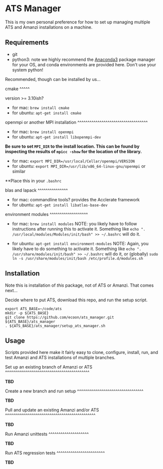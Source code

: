 ATS Manager
===========

This is my own personal preference for how to set up managing multiple
ATS and Amanzi installations on a machine.

Requirements
------------

* git
* python3: note we highly recommend the
  [Anaconda3](https://www.anaconda.com/products/individual) package
  manager for your OS, and conda environments are provided here.
  Don't use your system python!

Recommended, though can be installed by us...

cmake
^^^^^

version >= 3.10ish?

* for mac: `brew install cmake`
* for ubuntu: `apt-get install cmake`

openmpi or another MPI installation
^^^^^^^^^^^^^^^^^^^^^^^^^^^^^^^^^^^

* for mac: `brew install openmpi`
* for ubuntu: `apt-get install libopenmpi-dev`

**Be sure to set `MPI_DIR` to the install location.  This can be found by inspecting the results of `mpicc -show` for the location of the library.**

* for mac: `export MPI_DIR=/usr/local/Cellar/openmpi/VERSION`
* for ubuntu: `export MPI_DIR=/usr/lib/x86_64-linux-gnu/openmpi` or similar

**Place this in your `.bashrc`

blas and lapack
^^^^^^^^^^^^^^^

* for mac: commandline tools? provides the Acclerate framework
* for ubuntu: `apt-get install libatlas-base-dev`
  
environment modules
^^^^^^^^^^^^^^^^^^^

* for mac: `brew install modules`  NOTE: you likely have to follow instructions after running this to activate it.  Something like `echo ". /usr/local/modules/Modules/init/bash" >> ~/.bashrc` will do it.

* for ubuntu: `apt-get install environment-modules`  NOTE: Again, you likely have to do something to activate it.  Something like `echo ". /usr/share/modules/init/bash" >> ~/.bashrc` will do it, or (globally) `sudo ln -s /usr/share/modules/init/bash /etc/profile.d/modules.sh`


Installation
------------

Note this is installation of _this_ package, not of ATS or Amanzi.  That comes next...

Decide where to put ATS, download this repo, and run the setup script.

    export ATS_BASE=~/code/ats
    mkdir -p ${ATS_BASE}
    git clone https://github.com/ecoon/ats_manager.git ${ATS_BASE}/ats_manager
    . ${ATS_BASE}/ats_manager/setup_ats_manager.sh


Usage
-----

Scripts provided here make it fairly easy to clone, configure, install, run, and test Amanzi and ATS installations of multiple branches.


Set up an existing branch of Amanzi or ATS
^^^^^^^^^^^^^^^^^^^^^^^^^^^^^^^^^^^^^^^^^^

**TBD**

Create a new branch and run setup
^^^^^^^^^^^^^^^^^^^^^^^^^^^^^^^^^

**TBD**

Pull and update an existing Amanzi and/or ATS
^^^^^^^^^^^^^^^^^^^^^^^^^^^^^^^^^^^^^^^^^^^^^

**TBD**

Run Amanzi unittests
^^^^^^^^^^^^^^^^^^^^

**TBD**

Run ATS regression tests
^^^^^^^^^^^^^^^^^^^^^^^^

**TBD**
